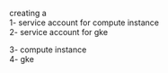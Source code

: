 creating a </br>
1- service account for compute instance</br>
2- service account for gke</br>

3- compute instance</br>
4- gke</br>